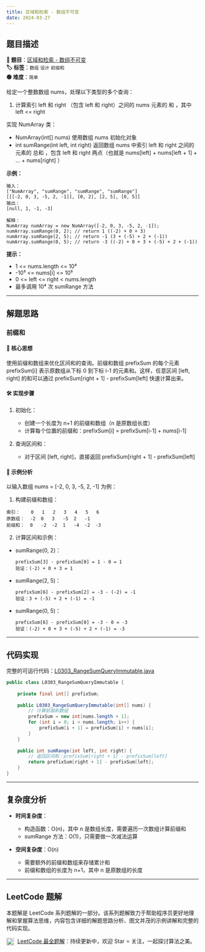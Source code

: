 ```yaml
---
title: 区域和检索 - 数组不可变
date: 2024-03-27
---
```


## 题目描述

**🔗 题目**：[区域和检索 - 数组不可变](https://leetcode.cn/problems/range-sum-query-immutable/)  
**🏷️ 标签**：`数组` `设计` `前缀和`  
**🟢 难度**：`简单`  

给定一个整数数组 nums，处理以下类型的多个查询：
1. 计算索引 left 和 right （包含 left 和 right）之间的 nums 元素的 和 ，其中 left <= right

实现 NumArray 类：
- NumArray(int[] nums) 使用数组 nums 初始化对象
- int sumRange(int left, int right) 返回数组 nums 中索引 left 和 right 之间的元素的 总和 ，包含 left 和 right 两点（也就是 nums[left] + nums[left + 1] + ... + nums[right] ）

**示例：**
```
输入：
["NumArray", "sumRange", "sumRange", "sumRange"]
[[[-2, 0, 3, -5, 2, -1]], [0, 2], [2, 5], [0, 5]]
输出：
[null, 1, -1, -3]

解释：
NumArray numArray = new NumArray([-2, 0, 3, -5, 2, -1]);
numArray.sumRange(0, 2); // return 1 ((-2) + 0 + 3)
numArray.sumRange(2, 5); // return -1 (3 + (-5) + 2 + (-1)) 
numArray.sumRange(0, 5); // return -3 ((-2) + 0 + 3 + (-5) + 2 + (-1))
```

**提示：**
- 1 <= nums.length <= 10⁴
- -10⁵ <= nums[i] <= 10⁵
- 0 <= left <= right < nums.length
- 最多调用 10⁴ 次 sumRange 方法

---

## 解题思路

### 前缀和

#### 📝 核心思想
使用前缀和数组来优化区间和的查询。前缀和数组 prefixSum 的每个元素 prefixSum[i] 表示原数组从下标 0 到下标 i-1 的元素和。这样，任意区间 [left, right] 的和可以通过 prefixSum[right + 1] - prefixSum[left] 快速计算出来。

#### 🛠️ 实现步骤
1. 初始化：
   - 创建一个长度为 n+1 的前缀和数组（n 是原数组长度）
   - 计算每个位置的前缀和：prefixSum[i] = prefixSum[i-1] + nums[i-1]

2. 查询区间和：
   - 对于区间 [left, right]，直接返回 prefixSum[right + 1] - prefixSum[left]

#### 🧩 示例分析
以输入数组 nums = [-2, 0, 3, -5, 2, -1] 为例：

1. 构建前缀和数组：
```
索引：    0   1   2   3   4   5   6
原数组：  -2  0   3   -5  2   -1
前缀和：  0   -2  -2  1   -4  -2  -3
```

2. 计算区间和示例：
- sumRange(0, 2)：
  ```
  prefixSum[3] - prefixSum[0] = 1 - 0 = 1
  验证：(-2) + 0 + 3 = 1
  ```

- sumRange(2, 5)：
  ```
  prefixSum[6] - prefixSum[2] = -3 - (-2) = -1
  验证：3 + (-5) + 2 + (-1) = -1
  ```

- sumRange(0, 5)：
  ```
  prefixSum[6] - prefixSum[0] = -3 - 0 = -3
  验证：(-2) + 0 + 3 + (-5) + 2 + (-1) = -3
  ```

---

## 代码实现

完整的可运行代码：[L0303_RangeSumQueryImmutable.java](../src/main/java/L0303_RangeSumQueryImmutable.java)

```java
public class L0303_RangeSumQueryImmutable {
    
    private final int[] prefixSum;
    
    public L0303_RangeSumQueryImmutable(int[] nums) {
        // 计算前缀和数组
        prefixSum = new int[nums.length + 1];
        for (int i = 0; i < nums.length; i++) {
            prefixSum[i + 1] = prefixSum[i] + nums[i];
        }
    }
    
    public int sumRange(int left, int right) {
        // 返回区间和：prefixSum[right + 1] - prefixSum[left]
        return prefixSum[right + 1] - prefixSum[left];
    }
}
```

---

## 复杂度分析

- **时间复杂度**：
  - 构造函数：O(n)，其中 n 是数组长度，需要遍历一次数组计算前缀和
  - sumRange 方法：O(1)，只需要做一次减法运算

- **空间复杂度**：O(n)
  - 需要额外的前缀和数组来存储累计和
  - 前缀和数组的长度为 n+1，其中 n 是原数组的长度

---

## LeetCode 题解

本题解是 LeetCode 系列题解的一部分。该系列题解致力于帮助程序员更好地理解和掌握算法思维，内容包含详细的解题思路分析、图文并茂的示例讲解和完整的代码实现。

<img src="https://github.githubassets.com/images/modules/logos_page/GitHub-Mark.png" alt="GitHub" width="20" style="vertical-align: middle; margin-right: 5px"> [LeetCode 最全题解](https://github.com/LjyYano/LeetCode)：持续更新中，欢迎 Star ⭐️ 关注，一起探讨算法之美。 